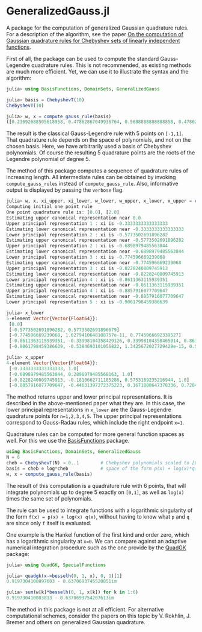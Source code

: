 # GeneralizedGauss.jl

A package for the computation of generalized Gaussian quadrature rules. For a description of the algorithm, see the paper [On the computation of Gaussian quadrature rules for Chebyshev sets of linearly independent functions](https://arxiv.org/abs/1710.11244).

First of all, the package can be used to compute the standard Gauss-Legendre quadrature rules. This is not recommended, as existing methods are much more efficient. Yet, we can use it to illustrate the syntax and the algorithm:
```julia
julia> using BasisFunctions, DomainSets, GeneralizedGauss

julia> basis = ChebyshevT(10)
ChebyshevT(10)

julia> w, x = compute_gauss_rule(basis)
([0.23692688505618958, 0.47862867049936764, 0.5688888888888858, 0.4786286704993679, 0.23692688505618886], [-0.9061798459386639, -0.5384693101056822, 1.3425672027729429e-15, 0.538469310105682, 0.9061798459386639])
```
The result is the classical Gauss-Legendre rule with 5 points on `[-1,1]`. That quadrature rule depends on the space of polynomials, and not on the chosen basis. Here, we have arbitrarily used a basis of Chebyshev polynomials. Of course the resulting 5 quadrature points are the roots of the Legendre polynomial of degree 5.

The method of this package computes a sequence of quadrature rules of increasing length. All intermediate rules can be obtained by invoking `compute_gauss_rules` instead of `compute_gauss_rule`. Also, informative output is displayed by passing the `verbose` flag.

```julia
julia> w, x, xi_upper, xi_lower, w_lower, w_upper, x_lower, x_upper = compute_gauss_rules(basis, verbose=true);
Computing initial one point rule
One point quadrature rule is: [0.0], [2.0]
Estimating upper canonical representation near 0.0
Upper principal representation 1 : xi is -0.3333333333333333
Estimating lower canonical representation near -0.3333333333333333
Lower principal representation 2 : xi is -0.5773502691896282
Estimating upper canonical representation near -0.5773502691896282
Upper principal representation 2 : xi is -0.6898979485563844
Estimating lower canonical representation near -0.6898979485563844
Lower principal representation 3 : xi is -0.774596669239068
Estimating upper canonical representation near -0.774596669239068
Upper principal representation 3 : xi is -0.8228240809745913
Estimating lower canonical representation near -0.8228240809745913
Lower principal representation 4 : xi is -0.8611363115939351
Estimating upper canonical representation near -0.8611363115939351
Upper principal representation 4 : xi is -0.8857916077709647
Estimating lower canonical representation near -0.8857916077709647
Lower principal representation 5 : xi is -0.9061798459386639

julia> x_lower
5-element Vector{Vector{Float64}}:
 [0.0]
 [-0.5773502691896282, 0.5773502691896679]
 [-0.774596669239068, 1.6279410648108757e-11, 0.7745966692339527]
 [-0.8611363115939351, -0.33998104358429126, 0.33998104358465014, 0.8611363115940404]
 [-0.9061798459386639, -0.5384693101056822, 1.3425672027729429e-15, 0.538469310105682, 0.9061798459386639]

julia> x_upper
4-element Vector{Vector{Float64}}:
 [-0.3333333333333333, 1.0]
 [-0.6898979485563844, 0.2898979485568163, 1.0]
 [-0.8228240809745913, -0.1810662711185286, 0.5753189235216944, 1.0]
 [-0.8857916077709647, -0.44631397272375223, 0.1671808647378336, 0.720480271312439, 1.0]
```
The method returns upper and lower principal representations. It is described in the above-mentioned paper what they are. In this case, the lower principal representations in `x_lower` are the Gauss-Legendre quadrature points for `n=1,2,3,4,5`. The upper principal representations correspond to Gauss-Radau rules, which include the right endpoint `x=1`.

Quadrature rules can be computed for more general function spaces as well. For this we use the [BasisFunctions](https://github.com/JuliaApproximation/BasisFunctions.jl) package.
```julia
using BasisFunctions, DomainSets, GeneralizedGauss
N = 6
cheb = ChebyshevT(N) → 0..1        # Chebyshev polynomials scaled to [0,1]
basis = cheb ⊕ log*cheb            # space of the form p(x) + log(x)*q(x) with p and q polynomials
w, x = compute_gauss_rule(basis)
```
The result of this computation is a quadrature rule with 6 points, that will integrate polynomials up to degree 5 exactly on `[0,1]`, as well as `log(x)` times the same set of polynomials.

The rule can be used to integrate functions with a logarithmic singularity of the form `f(x) = p(x) + log(x) q(x)`, without having to know what `p` and `q` are since only `f` itself is evaluated.

One example is the Hankel function of the first kind and order zero, which has a logarithmic singularity at `x=0`. We can compare against an adaptive numerical integration procedure such as the one provide by the [QuadGK](https://github.com/JuliaMath/QuadGK.jl) package:
```julia
julia> using QuadGK, SpecialFunctions

julia> quadgk(x->besselh(0, 1, x), 0, 1)[1]
0.9197304100897603 - 0.6370693745520851im

julia> sum(w[k]*besselh(0, 1, x[k]) for k in 1:6)
0.919730410083813 - 0.6370693754207613im
```

The method in this package is not at all efficient. For alternative computational schemes, consider the papers on this topic by V. Rokhlin, J. Bremer and others on generalized Gaussian quadrature.
